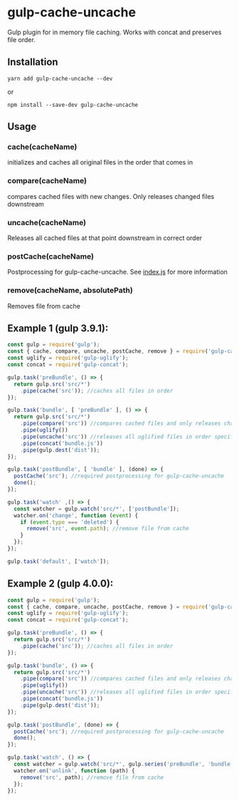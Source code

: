 # gulp-cache-uncache

Gulp plugin for in memory file caching. Works with concat and preserves file order.

## Installation

```yarn add gulp-cache-uncache --dev```

or 

```npm install --save-dev gulp-cache-uncache```

## Usage

### cache(cacheName)

initializes and caches all original files in the order that comes in

### compare(cacheName)

compares cached files with new changes. Only releases changed files downstream

### uncache(cacheName)

Releases all cached files at that point downstream in correct order

### postCache(cacheName)

Postprocessing for gulp-cache-uncache. See [index.js](./index.js) for more information

### remove(cacheName, absolutePath)

Removes file from cache

## Example 1 (gulp 3.9.1):

```javascript
const gulp = require('gulp');
const { cache, compare, uncache, postCache, remove } = require('gulp-cache-uncache');
const uglify = require('gulp-uglify');
const concat = require('gulp-concat');

gulp.task('preBundle', () => {
  return gulp.src('src/*')
    .pipe(cache('src')); //caches all files in order
});

gulp.task('bundle', [ 'preBundle' ], () => {
  return gulp.src('src/*')
    .pipe(compare('src')) //compares cached files and only releases changed files
    .pipe(uglify())
    .pipe(uncache('src')) //releases all uglified files in order specified in `cache`
    .pipe(concat('bundle.js'))
    .pipe(gulp.dest('dist'));
});

gulp.task('postBundle', [ 'bundle' ], (done) => {
  postCache('src'); //required postprocessing for gulp-cache-uncache
  done();
});

gulp.task('watch' ,() => {
  const watcher = gulp.watch('src/*', ['postBundle']);
  watcher.on('change', function (event) {
    if (event.type === 'deleted') {
      remove('src', event.path); //remove file from cache
    }
  });
});

gulp.task('default', ['watch']);
```

## Example 2 (gulp 4.0.0):

```javascript
const gulp = require('gulp');
const { cache, compare, uncache, postCache, remove } = require('gulp-cache-uncache');
const uglify = require('gulp-uglify');
const concat = require('gulp-concat');

gulp.task('preBundle', () => {
  return gulp.src('src/*')
    .pipe(cache('src')); //caches all files in order
});

gulp.task('bundle', () => {
  return gulp.src('src/*')
    .pipe(compare('src')) //compares cached files and only releases changed files
    .pipe(uglify())
    .pipe(uncache('src')) //releases all uglified files in order specified in `cache`
    .pipe(concat('bundle.js'))
    .pipe(gulp.dest('dist'));
});

gulp.task('postBundle', (done) => {
  postCache('src'); //required postprocessing for gulp-cache-uncache
  done();
});

gulp.task('watch', () => {
  const watcher = gulp.watch('src/*', gulp.series('preBundle', 'bundle', 'postBundle'));
  watcher.on('unlink', function (path) {
    remove('src', path); //remove file from cache
  });
});
```